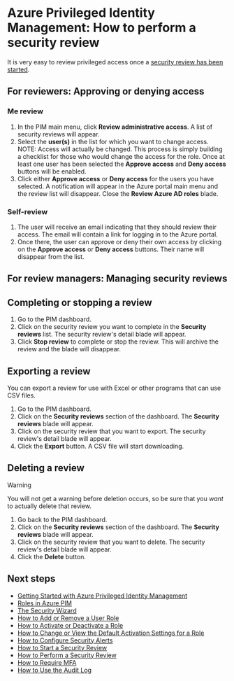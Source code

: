 <properties
   pageTitle="Azure Privileged Identity Management: How To Perform a Security Review"
   description="Learn how to add roles to privileged identities with the Azure Privileged Identity Management extension."
   services="active-directory"
   documentationCenter=""
   authors="kgremban"
   manager="stevenpo"
   editor=""/>

<tags
   ms.service="active-directory"
   ms.devlang="na"
   ms.topic="article"
   ms.tgt_pltfrm="na"
   ms.workload="identity"
   ms.date="01/21/2016"
   ms.author="kgremban"/>

# Azure Privileged Identity Management: How to perform a security review
It is very easy to review privileged access once a [security review has been started](active-directory-privileged-identity-management-how-to-start-security-review.md).

## For reviewers: Approving or denying access
### Me review
1. In the PIM main menu, click **Review administrative access**. A list of security reviews will appear.
2. Select the **user(s)** in the list for which you want to change access. NOTE: Access will actually be changed.  This process is simply building a checklist for those who would change the access for the role.  Once at least one user has been selected the **Approve access** and **Deny access** buttons will be enabled.
3. Click either  **Approve access** or **Deny access** for the users you have selected.  A notification will appear in the Azure portal main menu and the review list will disappear.  Close the **Review Azure AD roles** blade.

### Self-review
1. The user will receive an email indicating that they should review their access.  The email will contain a link for logging in to the Azure portal.
2. Once there, the user can approve or deny their own access by clicking on the  **Approve access** or **Deny access** buttons.  Their name will disappear from the list.

## For review managers: Managing security reviews
## Completing or stopping a review
1. Go to the PIM dashboard.
2. Click on the security review you want to complete in the **Security reviews** list. The security review's detail blade will appear.
3. Click **Stop review** to complete or stop the review.  This will archive the review and the blade will disappear.

## Exporting a review
You can export a review for use with Excel or other programs that can use CSV files.

1. Go to the PIM dashboard.
2. Click on the **Security reviews** section of the dashboard.  The **Security reviews** blade will appear.
3. Click on the security review that you want to export. The security review's detail blade will appear.
4. Click the **Export** button. A CSV file will start downloading.

## Deleting a review
> [!WARNING]
> You will not get a warning before deletion occurs, so be sure that you *want* to actually delete that review.
> 
> 
1. Go back to the PIM dashboard.
2. Click on the **Security reviews** section of the dashboard.  The **Security reviews** blade will appear.
3. Click on the security review that you want to delete. The security review's detail blade will appear.
4. Click the **Delete** button.

<!--Every topic should have next steps and links to the next logical set of content to keep the customer engaged-->

## Next steps
- [Getting Started with Azure Privileged Identity Management](active-directory-privileged-identity-management-getting-started.md)
- [Roles in Azure PIM](active-directory-privileged-identity-management-roles.md)
- [The Security Wizard](active-directory-privileged-identity-management-security-wizard.md)
- [How to Add or Remove a User Role](active-directory-privileged-identity-management-how-to-add-role-to-user.md)
- [How to Activate or Deactivate a Role](active-directory-privileged-identity-management-how-to-activate-role.md)
- [How to Change or View the Default Activation Settings for a Role](active-directory-privileged-identity-management-how-to-change-default-settings.md)
- [How to Configure Security Alerts](active-directory-privileged-identity-management-how-to-configure-security-alerts.md)
- [How to Start a Security Review](active-directory-privileged-identity-management-how-to-start-security-review.md)
- [How to Perform a Security Review](active-directory-privileged-identity-management-how-to-perform-security-review.md)
- [How to Require MFA](active-directory-privileged-identity-management-how-to-require-mfa.md)
- [How to Use the Audit Log](active-directory-privileged-identity-management-how-to-use-audit-log.md)


